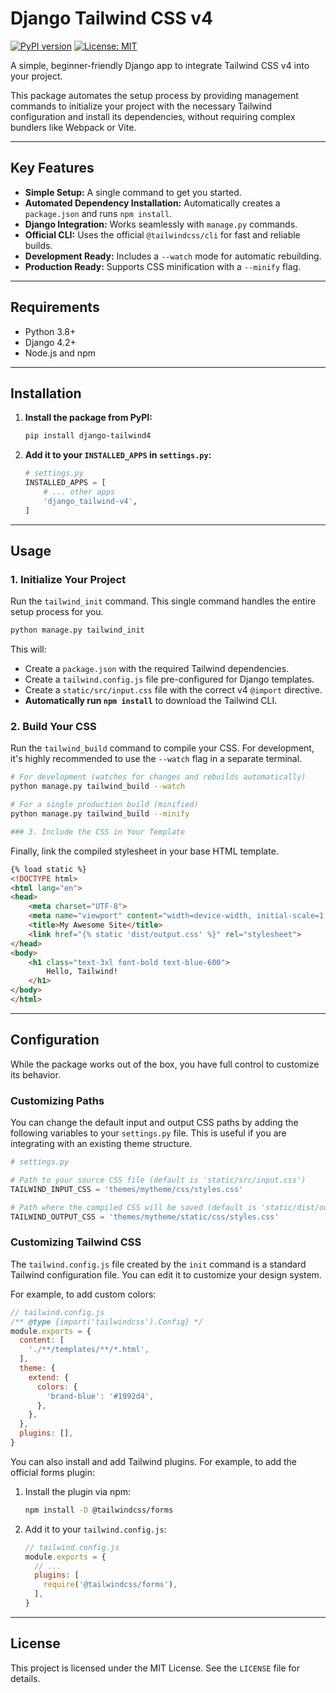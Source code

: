 # Django Tailwind CSS v4

[![PyPI version](https://img.shields.io/pypi/v/django-tailwind-v4.svg)](https://pypi.org/project/django-tailwind-v4/)
[![License: MIT](https://img.shields.io/badge/License-MIT-yellow.svg)](https://opensource.org/licenses/MIT)

A simple, beginner-friendly Django app to integrate Tailwind CSS v4 into your project.

This package automates the setup process by providing management commands to initialize your project with the necessary Tailwind configuration and install its dependencies, without requiring complex bundlers like Webpack or Vite.

---
## Key Features

* **Simple Setup:** A single command to get you started.
* **Automated Dependency Installation:** Automatically creates a `package.json` and runs `npm install`.
* **Django Integration:** Works seamlessly with `manage.py` commands.
* **Official CLI:** Uses the official `@tailwindcss/cli` for fast and reliable builds.
* **Development Ready:** Includes a `--watch` mode for automatic rebuilding.
* **Production Ready:** Supports CSS minification with a `--minify` flag.

---
## Requirements

* Python 3.8+
* Django 4.2+
* Node.js and npm

---
## Installation

1.  **Install the package from PyPI:**
    ```bash
    pip install django-tailwind4
    ```

2.  **Add it to your `INSTALLED_APPS` in `settings.py`:**
    ```python
    # settings.py
    INSTALLED_APPS = [
        # ... other apps
        'django_tailwind-v4',
    ]
    ```

---
## Usage

### 1. Initialize Your Project

Run the `tailwind_init` command. This single command handles the entire setup process for you.

```bash
python manage.py tailwind_init
```

This will:
* Create a `package.json` with the required Tailwind dependencies.
* Create a `tailwind.config.js` file pre-configured for Django templates.
* Create a `static/src/input.css` file with the correct v4 `@import` directive.
* **Automatically run `npm install`** to download the Tailwind CLI.

### 2. Build Your CSS

Run the `tailwind_build` command to compile your CSS. For development, it's highly recommended to use the `--watch` flag in a separate terminal.

```bash
# For development (watches for changes and rebuilds automatically)
python manage.py tailwind_build --watch

# For a single production build (minified)
python manage.py tailwind_build --minify

### 3. Include the CSS in Your Template
```
Finally, link the compiled stylesheet in your base HTML template.

```html
{% load static %}
<!DOCTYPE html>
<html lang="en">
<head>
    <meta charset="UTF-8">
    <meta name="viewport" content="width=device-width, initial-scale=1.0">
    <title>My Awesome Site</title>
    <link href="{% static 'dist/output.css' %}" rel="stylesheet">
</head>
<body>
    <h1 class="text-3xl font-bold text-blue-600">
        Hello, Tailwind!
    </h1>
</body>
</html>
```
---
## Configuration

While the package works out of the box, you have full control to customize its behavior.

### Customizing Paths

You can change the default input and output CSS paths by adding the following variables to your `settings.py` file. This is useful if you are integrating with an existing theme structure.

```python
# settings.py

# Path to your source CSS file (default is 'static/src/input.css')
TAILWIND_INPUT_CSS = 'themes/mytheme/css/styles.css'

# Path where the compiled CSS will be saved (default is 'static/dist/output.css')
TAILWIND_OUTPUT_CSS = 'themes/mytheme/static/css/styles.css'
```
### Customizing Tailwind CSS

The `tailwind.config.js` file created by the `init` command is a standard Tailwind configuration file. You can edit it to customize your design system.

For example, to add custom colors:
```javascript
// tailwind.config.js
/** @type {import('tailwindcss').Config} */
module.exports = {
  content: [
    './**/templates/**/*.html',
  ],
  theme: {
    extend: {
      colors: {
        'brand-blue': '#1992d4',
      },
    },
  },
  plugins: [],
}
```

You can also install and add Tailwind plugins. For example, to add the official forms plugin:

1.  Install the plugin via npm:
    ```bash
    npm install -D @tailwindcss/forms
    ```
2.  Add it to your `tailwind.config.js`:
    ```javascript
    // tailwind.config.js
    module.exports = {
      // ...
      plugins: [
        require('@tailwindcss/forms'),
      ],
    }
    ```

---
## License

This project is licensed under the MIT License. See the `LICENSE` file for details.